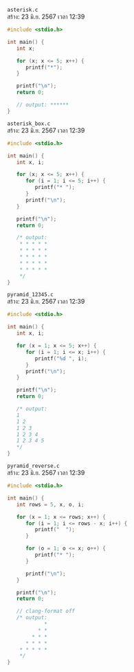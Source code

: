 `asterisk.c`<br>
สร้าง: 23 มิ.ย. 2567 เวลา 12:39<br>
```c
#include <stdio.h>

int main() {
   int x;

   for (x; x <= 5; x++) {
      printf("*");
   }

   printf("\n");
   return 0;

   // output: ******
}

```
`asterisk_box.c`<br>
สร้าง: 23 มิ.ย. 2567 เวลา 12:39<br>
```c
#include <stdio.h>

int main() {
   int x, i;

   for (x; x <= 5; x++) {
      for (i = 1; i <= 5; i++) {
         printf("* ");
      }
      printf("\n");
   }

   printf("\n");
   return 0;

   /* output:
    * * * * *
    * * * * *
    * * * * *
    * * * * *
    * * * * *
    */
}

```
`pyramid_12345.c`<br>
สร้าง: 23 มิ.ย. 2567 เวลา 12:39<br>
```c
#include <stdio.h>

int main() {
   int x, i;

   for (x = 1; x <= 5; x++) {
      for (i = 1; i <= x; i++) {
         printf("%d ", i);
      }
      printf("\n");
   }

   printf("\n");
   return 0;

   /* output:
   1
   1 2
   1 2 3
   1 2 3 4
   1 2 3 4 5
   */
}

```
`pyramid_reverse.c`<br>
สร้าง: 23 มิ.ย. 2567 เวลา 12:39<br>
```c
#include <stdio.h>

int main() {
   int rows = 5, x, o, i;

   for (x = 1; x <= rows; x++) {
      for (i = 1; i <= rows - x; i++) {
         printf("  ");
      }

      for (o = 1; o <= x; o++) {
         printf("* ");
      }

      printf("\n");
   }

   printf("\n");
   return 0;

   // clang-format off
   /* output:
            *
          * *
        * * *
      * * * *
    * * * * *
    */
}

```
